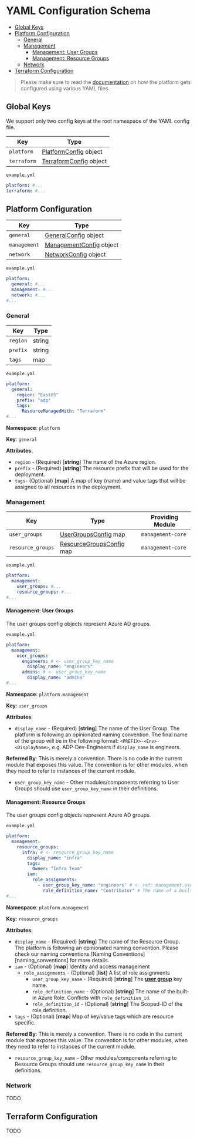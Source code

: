 # YAML Configuration Schema <!-- omit in toc -->

- [Global Keys](#global-keys)
- [Platform Configuration](#platform-configuration)
  - [General](#general)
  - [Management](#management)
    - [Management: User Groups](#management-user-groups)
    - [Management: Resource Groups](#management-resource-groups)
  - [Network](#network)
- [Terraform Configuration](#terraform-configuration)

> Please make sure to read the [documentation][yaml_config_design_doc] on how the platform gets configured using various YAML files.

## Global Keys

We support only two config keys at the root namespace of the YAML config file.

| Key         | Type                                               |
| ----------- | -------------------------------------------------- |
| `platform`  | [PlatformConfig](#platform-configuration) object   |
| `terraform` | [TerraformConfig](#terraform-configuration) object |

`example.yml`

```yml
platform: #...
terraform: #...
```

## Platform Configuration

| Key          | Type                                   |
| ------------ | -------------------------------------- |
| `general`    | [GeneralConfig](#general) object       |
| `management` | [ManagementConfig](#management) object |
| `network`    | [NetworkConfig](#network) object       |

`example.yml`

```yml
platform:
  general: #...
  management: #...
  network: #...
#...
```

### General

| Key      | Type   |
| -------- | ------ |
| `region` | string |
| `prefix` | string |
| `tags`   | map    |

`example.yml`

```yml
platform:
  general:
    region: "EastUS"
    prefix: "adp"
    tags:
      ResourceManagedWith: "Terraform"
#...
```

**Namespace**: `platform`

**Key**: `general`

**Attributes**:

- `region` - (Required) [**string**] The name of the Azure region.
- `prefix` - (Required) [**string**] The resource prefix that will be used for the deployment.
- `tags`- (Optional) [**map**] A map of key (name) and value tags that will be assigned to all resources in the deployment.

### Management

| Key               | Type                                                    | Providing Module  |
| ----------------- | ------------------------------------------------------- | ----------------- |
| `user_groups`     | [UserGroupsConfig](#management-user-groups) map         | `management-core` |
| `resource_groups` | [ResourceGroupsConfig](#management-resource-groups) map | `management-core` |

`example.yml`

```yml
platform:
  management:
    user_groups: #...
    resource_groups: #...
#...
```

#### Management: User Groups

The user groups config objects represent Azure AD groups.

`example.yml`

```yml
platform:
  management:
    user_groups:
      engineers: # <- user_group_key_name
        display_name: "engineers"
      admins: # <- user_group_key_name
        display_name: "admins"
#...
```

**Namespace**: `platform.management`

**Key**: `user_groups`

**Attributes**:

- `display_name` - (Required) [**string**] The name of the User Group. The platform is following an opinionated naming convention. The final name of the group will be in the following format: `<PREFIX>-<Env>-<DisplayName>`, e.g. ADP-Dev-Engineers if `display_name` is engineers.

**Referred By**:
This is merely a convention. There is no code in the current module that exposes this value. The convention is for other modules, when they need to refer to instances of the current module.

- `user_group_key_name` - Other modules/components referring to User Groups should use `user_group_key_name` in their definitions.

#### Management: Resource Groups

The user groups config objects represent Azure AD groups.

`example.yml`

```yml
platform:
  management:
    resource_groups:
      infra: # <- resource_group_key_name
        display_name: "infra"
        tags:
          Owner: "Infra Team"
        iam:
          role_assignments:
            - user_group_key_name: "engineers" # <- ref: management.user_groups.user_group_key_name
              role_definition_name: "Contributor" # The name of a built-in Azure Role.
#...
```

**Namespace**: `platform.management`

**Key**: `resource_groups`

**Attributes**:

- `display_name` - (Required) [**string**] The name of the Resource Group. The platform is following an opinionated naming convention. Please check our naming conventions [Naming Conventions][naming_conventions] for more details.
- `iam` - (Optional) [**map**] Identity and access management
  - `role_assignments` - (Optional) [**list**] A list of role assignments
    - `user_group_key_name` - (Required) [**string**] The [**user group**](#management-user-groups) key name.
    - `role_definition_name` - (Optional) [**string**] The name of the built-in Azure Role. Conflicts with `role_definition_id`.
    - `role_definition_id` - (Optional) [**string**] The Scoped-ID of the role definition.
- `tags` - (Optional) [**map**] Map of key/value tags which are resource specific.

**Referred By**:
This is merely a convention. There is no code in the current module that exposes this value. The convention is for other modules, when they need to refer to instances of the current module.

- `resource_group_key_name` - Other modules/components referring to Resource Groups should use `resource_group_key_name` in their definitions.

### Network

TODO

## Terraform Configuration

TODO

[//]: # "-------------------------"
[//]: # "INSERT LINK LABELS BELOW"
[//]: # "-------------------------"
[yaml_config_design_doc]: https://github.com/ingenii-solutions/azure-data-platform/blob/main/docs/yaml_config_design.md
[platform_design_doc]: https://github.com/ingenii-solutions/azure-data-platform/blob/main/docs/platform_design.md
[naming_conventions_doc]: https://github.com/ingenii-solutions/azure-data-platform/blob/main/docs/naming_conventions.md
